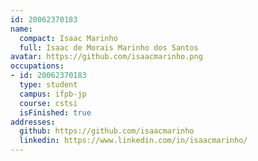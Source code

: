 ```yaml
---
id: 20062370183
name:
  compact: Isaac Marinho
  full: Isaac de Morais Marinho dos Santos
avatar: https://github.com/isaacmarinho.png
occupations:
- id: 20062370183
  type: student
  campus: ifpb-jp
  course: cstsi
  isFinished: true
addresses:
  github: https://github.com/isaacmarinho
  linkedin: https://www.linkedin.com/in/isaacmarinho/
---
```


